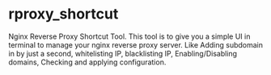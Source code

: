 # rproxy_shortcut
Nginx Reverse Proxy Shortcut Tool. This tool is to give you a simple UI in terminal to manage your nginx reverse proxy server. Like Adding subdomain in by just a second, whitelisting IP, blacklisting IP, Enabling/Disabling domains, Checking and applying configuration. 
